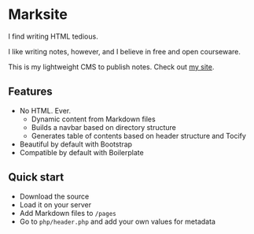 # Marksite

I find writing HTML tedious.

I like writing notes, however, and I believe in free and open courseware.

This is my lightweight CMS to publish notes. Check out <a href = "http://www.eden.rutgers.edu/~pmj34">my site</a>.

## Features

- No HTML. Ever.
	+ Dynamic content from Markdown files
	+ Builds a navbar based on directory structure
	+ Generates table of contents based on header structure and Tocify
- Beautiful by default with Bootstrap
- Compatible by default with Boilerplate

## Quick start

- Download the source
- Load it on your server
- Add Markdown files to `/pages`
- Go to `php/header.php` and add your own values for metadata